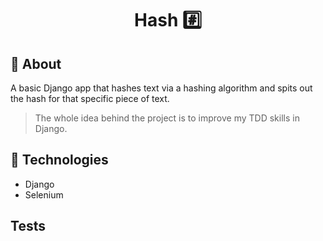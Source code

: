 <h1 align="center">Hash #️⃣</h1>

## :dart: About ##

A basic Django app that hashes text via a hashing algorithm and spits out the hash for that specific piece of text.

> The whole idea behind the project is to improve my TDD skills in Django.

## :triangular_ruler: Technologies ##

- Django
- Selenium


## Tests ##
